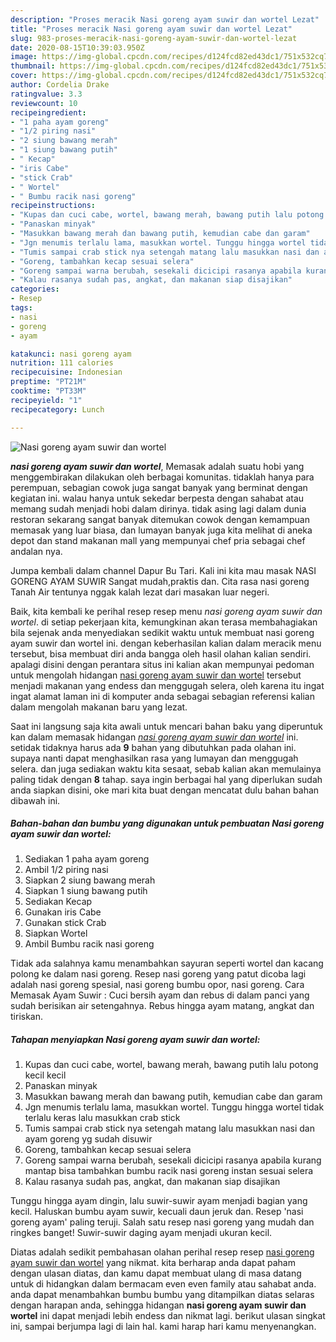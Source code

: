 ```yaml
---
description: "Proses meracik Nasi goreng ayam suwir dan wortel Lezat"
title: "Proses meracik Nasi goreng ayam suwir dan wortel Lezat"
slug: 983-proses-meracik-nasi-goreng-ayam-suwir-dan-wortel-lezat
date: 2020-08-15T10:39:03.950Z
image: https://img-global.cpcdn.com/recipes/d124fcd82ed43dc1/751x532cq70/nasi-goreng-ayam-suwir-dan-wortel-foto-resep-utama.jpg
thumbnail: https://img-global.cpcdn.com/recipes/d124fcd82ed43dc1/751x532cq70/nasi-goreng-ayam-suwir-dan-wortel-foto-resep-utama.jpg
cover: https://img-global.cpcdn.com/recipes/d124fcd82ed43dc1/751x532cq70/nasi-goreng-ayam-suwir-dan-wortel-foto-resep-utama.jpg
author: Cordelia Drake
ratingvalue: 3.3
reviewcount: 10
recipeingredient:
- "1 paha ayam goreng"
- "1/2 piring nasi"
- "2 siung bawang merah"
- "1 siung bawang putih"
- " Kecap"
- "iris Cabe"
- "stick Crab"
- " Wortel"
- " Bumbu racik nasi goreng"
recipeinstructions:
- "Kupas dan cuci cabe, wortel, bawang merah, bawang putih lalu potong kecil kecil"
- "Panaskan minyak"
- "Masukkan bawang merah dan bawang putih, kemudian cabe dan garam"
- "Jgn menumis terlalu lama, masukkan wortel. Tunggu hingga wortel tidak terlalu keras lalu masukkan crab stick"
- "Tumis sampai crab stick nya setengah matang lalu masukkan nasi dan ayam goreng yg sudah disuwir"
- "Goreng, tambahkan kecap sesuai selera"
- "Goreng sampai warna berubah, sesekali dicicipi rasanya apabila kurang mantap bisa tambahkan bumbu racik nasi goreng instan sesuai selera"
- "Kalau rasanya sudah pas, angkat, dan makanan siap disajikan"
categories:
- Resep
tags:
- nasi
- goreng
- ayam

katakunci: nasi goreng ayam 
nutrition: 111 calories
recipecuisine: Indonesian
preptime: "PT21M"
cooktime: "PT33M"
recipeyield: "1"
recipecategory: Lunch

---
```



![Nasi goreng ayam suwir dan wortel](https://img-global.cpcdn.com/recipes/d124fcd82ed43dc1/751x532cq70/nasi-goreng-ayam-suwir-dan-wortel-foto-resep-utama.jpg)

<b><i>nasi goreng ayam suwir dan wortel</i></b>, Memasak adalah suatu hobi yang menggembirakan dilakukan oleh berbagai komunitas. tidaklah hanya para perempuan, sebagian cowok juga sangat banyak yang berminat dengan kegiatan ini. walau hanya untuk sekedar berpesta dengan sahabat atau memang sudah menjadi hobi dalam dirinya. tidak asing lagi dalam dunia restoran sekarang sangat banyak ditemukan cowok dengan kemampuan memasak yang luar biasa, dan lumayan banyak juga kita melihat di aneka depot dan stand makanan mall yang mempunyai chef pria sebagai chef andalan nya.

Jumpa kembali dalam channel Dapur Bu Tari. Kali ini kita mau masak NASI GORENG AYAM SUWIR Sangat mudah,praktis dan. Cita rasa nasi goreng Tanah Air tentunya nggak kalah lezat dari masakan luar negeri.

Baik, kita kembali ke perihal resep resep menu <i>nasi goreng ayam suwir dan wortel</i>. di setiap pekerjaan kita, kemungkinan akan terasa membahagiakan bila sejenak anda menyediakan sedikit waktu untuk membuat nasi goreng ayam suwir dan wortel ini. dengan keberhasilan kalian dalam meracik menu tersebut, bisa membuat diri anda bangga oleh hasil olahan kalian sendiri. apalagi disini dengan perantara situs ini kalian akan mempunyai pedoman untuk mengolah hidangan <u>nasi goreng ayam suwir dan wortel</u> tersebut menjadi makanan yang endess dan menggugah selera, oleh karena itu ingat ingat alamat laman ini di komputer anda sebagai sebagian referensi kalian dalam mengolah makanan baru yang lezat.


Saat ini langsung saja kita awali untuk mencari bahan baku yang diperuntuk kan dalam memasak hidangan <u><i>nasi goreng ayam suwir dan wortel</i></u> ini. setidak tidaknya harus ada <b>9</b> bahan yang dibutuhkan pada olahan ini. supaya nanti dapat menghasilkan rasa yang lumayan dan menggugah selera. dan juga sediakan waktu kita sesaat, sebab kalian akan memulainya paling tidak dengan <b>8</b> tahap. saya ingin berbagai hal yang diperlukan sudah anda siapkan disini, oke mari kita buat dengan mencatat dulu bahan bahan dibawah ini.

<!--inarticleads1-->

##### Bahan-bahan dan bumbu yang digunakan untuk pembuatan Nasi goreng ayam suwir dan wortel:

1. Sediakan 1 paha ayam goreng
1. Ambil 1/2 piring nasi
1. Siapkan 2 siung bawang merah
1. Siapkan 1 siung bawang putih
1. Sediakan  Kecap
1. Gunakan iris Cabe
1. Gunakan stick Crab
1. Siapkan  Wortel
1. Ambil  Bumbu racik nasi goreng


Tidak ada salahnya kamu menambahkan sayuran seperti wortel dan kacang polong ke dalam nasi goreng. Resep nasi goreng yang patut dicoba lagi adalah nasi goreng spesial, nasi goreng bumbu opor, nasi goreng. Cara Memasak Ayam Suwir : Cuci bersih ayam dan rebus di dalam panci yang sudah berisikan air setengahnya. Rebus hingga ayam matang, angkat dan tiriskan. 

<!--inarticleads2-->

##### Tahapan menyiapkan Nasi goreng ayam suwir dan wortel:

1. Kupas dan cuci cabe, wortel, bawang merah, bawang putih lalu potong kecil kecil
1. Panaskan minyak
1. Masukkan bawang merah dan bawang putih, kemudian cabe dan garam
1. Jgn menumis terlalu lama, masukkan wortel. Tunggu hingga wortel tidak terlalu keras lalu masukkan crab stick
1. Tumis sampai crab stick nya setengah matang lalu masukkan nasi dan ayam goreng yg sudah disuwir
1. Goreng, tambahkan kecap sesuai selera
1. Goreng sampai warna berubah, sesekali dicicipi rasanya apabila kurang mantap bisa tambahkan bumbu racik nasi goreng instan sesuai selera
1. Kalau rasanya sudah pas, angkat, dan makanan siap disajikan


Tunggu hingga ayam dingin, lalu suwir-suwir ayam menjadi bagian yang kecil. Haluskan bumbu ayam suwir, kecuali daun jeruk dan. Resep &#39;nasi goreng ayam&#39; paling teruji. Salah satu resep nasi goreng yang mudah dan ringkes banget! Suwir-suwir daging ayam menjadi ukuran kecil. 

Diatas adalah sedikit pembahasan olahan perihal resep resep <u>nasi goreng ayam suwir dan wortel</u> yang nikmat. kita berharap anda dapat paham dengan ulasan diatas, dan kamu dapat membuat ulang di masa datang untuk di hidangkan dalam bermacam even even family atau sahabat anda. anda dapat menambahkan bumbu bumbu yang ditampilkan diatas selaras dengan harapan anda, sehingga hidangan <b>nasi goreng ayam suwir dan wortel</b> ini dapat menjadi lebih endess dan nikmat lagi. berikut ulasan singkat ini, sampai berjumpa lagi di lain hal. kami harap hari kamu menyenangkan.

